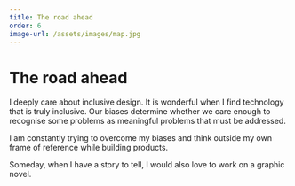 ```yaml
---
title: The road ahead
order: 6
image-url: /assets/images/map.jpg
---
```


# The road ahead

I deeply care about inclusive design. It is wonderful when I find technology that is truly inclusive. Our biases determine whether we care enough to recognise some problems as meaningful problems that must be addressed.

I am constantly trying to overcome my biases and think outside my own frame of reference while building products.

Someday, when I have a story to tell, I would also love to work on a graphic novel.
